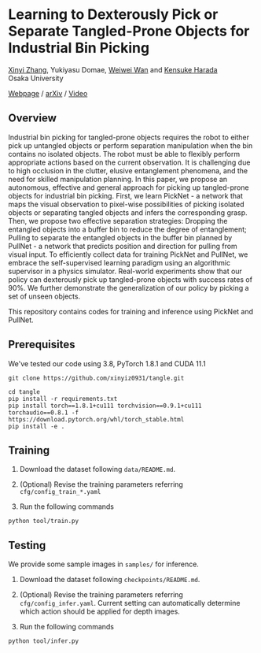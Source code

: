 # Learning to Dexterously Pick or Separate Tangled-Prone Objects for Industrial Bin Picking

[Xinyi Zhang](http://xinyiz0931.github.io), Yukiyasu Domae, [Weiwei Wan](https://wanweiwei07.github.io/) and [Kensuke Harada](https://www.roboticmanipulation.org/members2/kensuke-harada/)      
Osaka University

[Webpage](http://xinyiz0931.github.io/tangle) / [arXiv](https://arxiv.org/abs/2302.08152) / [Video](https://youtu.be/O0y-Scp4wqY)  

## Overview  

<!-- ![teaser](image/harness_picking.jpg)  -->
Industrial bin picking for tangled-prone objects requires the robot to either pick up untangled objects or perform separation manipulation when the bin contains no isolated objects. The robot must be able to flexibly perform appropriate actions based on the current observation. It is challenging due to high occlusion in the clutter, elusive entanglement phenomena, and the need for skilled manipulation planning. In this paper, we propose an autonomous, effective and general approach for picking up tangled-prone objects for industrial bin picking. First, we learn PickNet - a network that maps the visual observation to pixel-wise possibilities of picking isolated objects or separating tangled objects and infers the corresponding grasp. Then, we propose two effective separation strategies: Dropping the entangled objects into a buffer bin to reduce the degree of entanglement; Pulling to separate the entangled objects in the buffer bin planned by PullNet - a network that predicts position and direction for pulling from visual input. To efficiently collect data for training PickNet and PullNet, we embrace the self-supervised learning paradigm using an algorithmic supervisor in a physics simulator. Real-world experiments show that our policy can dexterously pick up tangled-prone objects with success rates of 90%. We further demonstrate the generalization of our policy by picking a set of unseen objects.

This repository contains codes for training and inference using PickNet and PullNet. 

## Prerequisites

We've tested our code using 3.8, PyTorch 1.8.1 and CUDA 11.1

```
git clone https://github.com/xinyiz0931/tangle.git
```
```
cd tangle
pip install -r requirements.txt
pip install torch==1.8.1+cu111 torchvision==0.9.1+cu111 torchaudio==0.8.1 -f https://download.pytorch.org/whl/torch_stable.html
pip install -e .
```

## Training

1. Download the dataset following `data/README.md`. 

2. (Optional) Revise the training parameters referring `cfg/config_train_*.yaml`

3. Run the following commands

```
python tool/train.py
```


## Testing

We provide some sample images in `samples/` for inference. 

1. Download the dataset following `checkpoints/README.md`. 

2. (Optional) Revise the training parameters referring `cfg/config_infer.yaml`. Current setting can automatically determine which action should be applied for depth images.  

3. Run the following commands

```
python tool/infer.py
```
